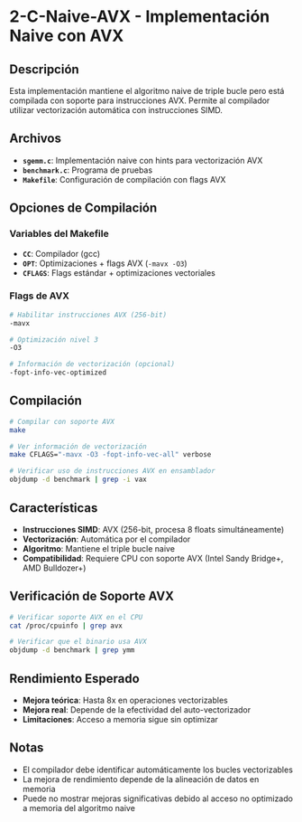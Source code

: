# 2-C-Naive-AVX - Implementación Naive con AVX

## Descripción

Esta implementación mantiene el algoritmo naive de triple bucle pero está compilada con soporte para instrucciones AVX. Permite al compilador utilizar vectorización automática con instrucciones SIMD.

## Archivos

- **`sgemm.c`**: Implementación naive con hints para vectorización AVX
- **`benchmark.c`**: Programa de pruebas
- **`Makefile`**: Configuración de compilación con flags AVX

## Opciones de Compilación

### Variables del Makefile
- **`CC`**: Compilador (gcc)
- **`OPT`**: Optimizaciones + flags AVX (`-mavx -O3`)
- **`CFLAGS`**: Flags estándar + optimizaciones vectoriales

### Flags de AVX
```bash
# Habilitar instrucciones AVX (256-bit)
-mavx

# Optimización nivel 3
-O3

# Información de vectorización (opcional)
-fopt-info-vec-optimized
```

## Compilación

```bash
# Compilar con soporte AVX
make

# Ver información de vectorización
make CFLAGS="-mavx -O3 -fopt-info-vec-all" verbose

# Verificar uso de instrucciones AVX en ensamblador
objdump -d benchmark | grep -i vax
```

## Características

- **Instrucciones SIMD**: AVX (256-bit, procesa 8 floats simultáneamente)
- **Vectorización**: Automática por el compilador
- **Algoritmo**: Mantiene el triple bucle naive
- **Compatibilidad**: Requiere CPU con soporte AVX (Intel Sandy Bridge+, AMD Bulldozer+)

## Verificación de Soporte AVX

```bash
# Verificar soporte AVX en el CPU
cat /proc/cpuinfo | grep avx

# Verificar que el binario usa AVX
objdump -d benchmark | grep ymm
```

## Rendimiento Esperado

- **Mejora teórica**: Hasta 8x en operaciones vectorizables
- **Mejora real**: Depende de la efectividad del auto-vectorizador
- **Limitaciones**: Acceso a memoria sigue sin optimizar

## Notas

- El compilador debe identificar automáticamente los bucles vectorizables
- La mejora de rendimiento depende de la alineación de datos en memoria
- Puede no mostrar mejoras significativas debido al acceso no optimizado a memoria del algoritmo naive
